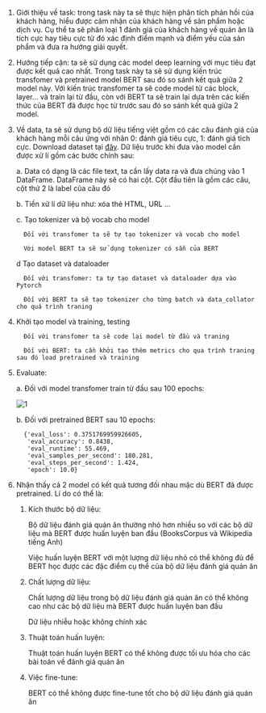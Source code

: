 
1. Giới thiệu về task: trong task này ta sẽ thực hiện phân tích phản hồi của khách hàng, hiểu được cảm nhận của khách hàng về sản phẩm hoặc dịch vụ. Cụ thể ta sẽ phân loại 1 đánh giá của khách hàng về quán ăn là tích cực hay tiêu cực từ đó xác định điểm mạnh và điểm yếu của sản phẩm và đưa ra hướng giải quyết. 

2. Hướng tiếp cận: ta sẽ sử dụng các model deep learning với mục tiêu đạt được kết quả cao nhất. Trong task này ta sẽ sử dụng kiến trúc transfomer và pretrained model BERT sau đó so sánh kết quả giữa 2 model này. Với kiến trúc transfomer ta sẽ code model từ các block, layer... và train lại từ đầu, còn với BERT ta sẽ train lại dựa trên các kiến thức của BERT đã được học từ trước sau đó so sánh kết quả giữa 2 model. 

3. Về data, ta sẽ sử dụng bộ dữ liệu tiếng việt gồm có các câu đánh giá của khách hàng mỗi câu ứng với nhãn 0: đánh giá tiêu cực, 1: đánh giá tich cực. Download dataset tại <a href="https://github.com/congnghia0609/ntc-scv.git">đây</a>. Dữ liệu trước khi đưa vào model cần được xử lí gồm các bước chính sau:

   a. Data có dạng là các file text, ta cần lấy data ra và đưa chúng vào 1 DataFrame. DataFrame này sẽ có hai cột. Cột đầu tiên là gồm các câu, cột thứ 2 là label của câu đó 

   b. Tiền xử lí dữ liệu như: xóa thẻ HTML, URL ...

   c. Tạo tokenizer và bộ vocab cho model
   
         Đối với transfomer ta sẽ tự tạo tokenizer và vocab cho model
      
         Với model BERT ta sẽ sử dụng tokenizer có sẵn của BERT

   d Tạo dataset và dataloader
   
         Đối với transfomer: ta tự tạo dataset và dataloader dựa vào Pytorch
      
         Đối với BERT ta sẽ tạo tokenizer cho từng batch và data_collator cho quá trình traning

4. Khởi tạo model và training, testing

         Đối với transfomer ta sẽ code lại model từ đầu và traning
      
         Đối với BERT: ta cần khởi tạo thêm metrics cho qua trình traning sau đó load pretrained và training 

5. Evaluate:
   
   a. Đối với model transfomer train từ đầu sau 100 epochs:
   
   ![1](https://github.com/PhamTrinhDuc/Text-Classification-using-Transformer-and-Pretrained-BERT/assets/127647215/6c442e11-d125-4548-be35-4cd8e98952dd)

   b. Đối với pretrained BERT sau 10 epochs:

         {'eval_loss': 0.3751769959926605,
          'eval_accuracy': 0.8438,
          'eval_runtime': 55.469,
          'eval_samples_per_second': 180.281,
          'eval_steps_per_second': 1.424,
          'epoch': 10.0}


6. Nhận thấy cả 2 model có kết quả tương đối nhau mặc dù BERT đã được pretrained. Lí do có thể là: 

      1. Kích thước bộ dữ liệu:
      
         Bộ dữ liệu đánh giá quán ăn thường nhỏ hơn nhiều so với các bộ dữ liệu mà BERT được huấn luyện ban đầu (BooksCorpus và Wikipedia tiếng Anh)
         
         Việc huấn luyện BERT với một lượng dữ liệu nhỏ có thể không đủ để BERT học được các đặc điểm cụ thể của bộ dữ liệu đánh giá quán ăn
      
      2. Chất lượng dữ liệu:
      
         Chất lượng dữ liệu trong bộ dữ liệu đánh giá quán ăn có thể không cao như các bộ dữ liệu mà BERT được huấn luyện ban đầu
         
         Dữ liệu nhiễu hoặc không chính xác
      
      3. Thuật toán huấn luyện:
      
         Thuật toán huấn luyện BERT có thể không được tối ưu hóa cho các bài toán về đánh giá quán ăn
         
      4. Việc fine-tune:
      
         BERT có thể không được fine-tune tốt cho bộ dữ liệu đánh giá quán ăn
   



   

